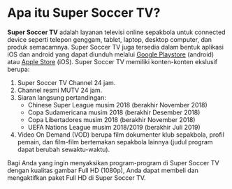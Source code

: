 # Apa itu Super Soccer TV?

**Super Soccer TV** adalah layanan televisi online sepakbola untuk connected device seperti telepon genggam, tablet, laptop, desktop computer, dan produk semacamnya. Super Soccer TV juga tersedia dalam bentuk aplikasi iOS dan android yang dapat diunduh melalui [Google Playstore](https://play.google.com/store/apps/details?id=air.com.arm_enterprises.supersoccer.england2014) \(android\) atau [Apple Store](https://itunes.apple.com/tr/app/supersoccer-tv/id902290991?mt=8) \(iOS\). Super Soccer TV memiliki konten-konten ekslusif berupa:

1. Super Soccer TV Channel 24 jam.
2. Channel resmi MUTV 24 jam.
3. Siaran langsung pertandingan: 
   * Chinese Super League musim 2018 \(berakhir November 2018\)
   * Copa Sudamericana musim 2018 \(berakhir Desember 2018\)
   * Copa Libertadores musim 2018 \(berakhir November 2018\)
   * UEFA Nations League musim 2018/2019 \(berakhir Juli 2019\)
4. Video On Demand \(VOD\) berupa film dokumenter klub sepakbola, profil pemain, dan film-film bertemakan sepakbola lainnya \(judul program dapat berubah sewaktu-waktu\).

Bagi Anda yang ingin menyaksikan program-program di Super Soccer TV dengan kualitas gambar Full HD \(1080p\), Anda dapat membeli dan mengaktifkan paket Full HD di Super Soccer TV.

